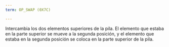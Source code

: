 ```yaml
---
term: OP_SWAP (0X7C)

---
```

Intercambia los dos elementos superiores de la pila. El elemento que estaba en la parte superior se mueve a la segunda posición, y el elemento que estaba en la segunda posición se coloca en la parte superior de la pila.